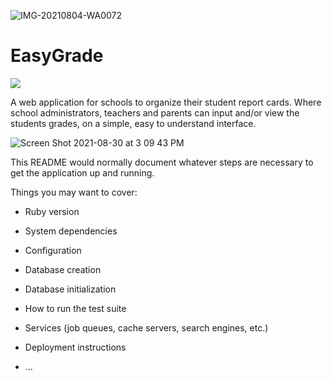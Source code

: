 ![IMG-20210804-WA0072](https://user-images.githubusercontent.com/50586114/131397463-edb237ad-1291-4594-9964-e3ff6853d9e8.jpg)

# EasyGrade
<img src='https://img.shields.io/badge/release-v.1.0-blue'>

A web application for schools to organize their student report cards. Where school administrators, teachers and parents can input and/or view the students grades, on a simple, easy to understand interface.

![Screen Shot 2021-08-30 at 3 09 43 PM](https://user-images.githubusercontent.com/50586114/131392074-1ad4e582-d7dc-445f-a8cb-a66edce1f9d1.png)


This README would normally document whatever steps are necessary to get the
application up and running.

Things you may want to cover:

* Ruby version

* System dependencies

* Configuration

* Database creation

* Database initialization

* How to run the test suite

* Services (job queues, cache servers, search engines, etc.)

* Deployment instructions

* ...
